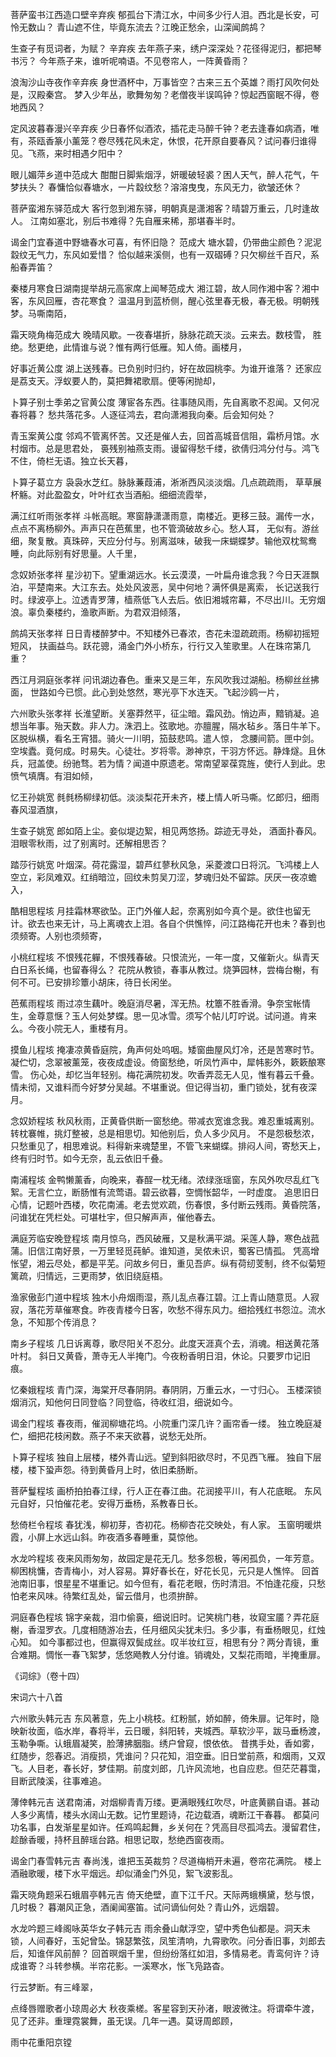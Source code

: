<!-- { "loadSidebar": true } -->
菩萨蛮书江西造口壁辛弃疾
郁孤台下清江水，中间多少行人泪。西北是长安，可怜无数山？ 青山遮不住，毕竟东流去？江晚正愁余，山深闻鹧鸪？

生查子有觅词者，为赋？ 辛弃疾
去年燕子来，绣户深深处？花径得泥归，都把琴书污？ 今年燕子来，谁听呢喃语。不见卷帘人，一阵黄昏雨？

浪淘沙山寺夜作辛弃疾
身世酒杯中，万事皆空？古来三五个英雄？雨打风吹何处是，汉殿秦宫。 梦入少年丛，歌舞匆匆？老僧夜半误鸣钟？惊起西窗眠不得，卷地西风？

定风波暮春漫兴辛弃疾
少日春怀似酒浓，插花走马醉千钟？老去逢春如病酒，唯有，茶瓯香篆小薰笼？卷尽残花风未定，休恨，花开原自要春风？试问春归谁得见。飞燕，来时相遇夕阳中？

眼儿媚萍乡道中范成大
酣酣日脚紫烟浮，妍暖破轻裘？困人天气，醉人花气，午梦扶头？ 春慵恰似春塘水，一片縠纹愁？溶溶曳曳，东风无力，欲皱还休？

菩萨蛮湘东驿范成大
客行忽到湘东驿，明朝真是潇湘客？晴碧万重云，几时逢故人。 江南如塞北，别后书难得？先自雁来稀，那堪春半时。

谒金门宜春道中野塘春水可喜，有怀旧隐？ 范成大
塘水碧，仍带曲尘颜色？泥泥縠纹无气力，东风如爱惜？ 恰似越来溪侧，也有一双磖磗？只欠柳丝千百尺，系船春弄笛？

秦楼月寒食日湖南提举胡元高家席上闻琴范成大
湘江碧，故人同作湘中客？湘中客，东风回雁，杏花寒食？ 温温月到蓝桥侧，醒心弦里春无极，春无极。明朝残梦。马嘶南陌，

霜天晓角梅范成大
晚晴风歇。一夜春堪折，脉脉花疏天淡。云来去。数枝雪， 胜绝。愁更绝，此情谁与说？惟有两行低雁。知人倚。画楼月，

好事近黄公度
湖上送残春。已负别时归约，好在故园桃李。为谁开谁落？ 还家应是荔支天。浮蚁要人酌，莫把舞裙歌扇。便等闲抛却，

卜算子别士季弟之官黄公度
薄宦各东西。往事随风雨，先自离歌不忍闻。又何况春将暮？ 愁共落花多。人逐征鸿去，君向潇湘我向秦。后会知何处？

青玉案黄公度
邻鸡不管离怀苦。又还是催人去，回首高城音信阻，霜桥月馆。水村烟市。总是思君处， 裛残别袖燕支雨。谩留得愁千缕，欲倩归鸿分付与。鸿飞不住，倚栏无语。独立长天暮，

卜算子葛立方
袅袅水芝红。脉脉蒹葭浦，淅淅西风淡淡烟。几点疏疏雨， 草草展杯觞。对此盈盈女，叶叶红衣当酒船。细细流霞举，

满江红听雨张孝祥
斗帐高眠。寒窗静潇潇雨意，南楼近。更移三鼓。漏传一水，点点不离杨柳外。声声只在芭蕉里，也不管滴破故乡心。愁人耳， 无似有。游丝细，聚复散。真珠碎，天应分付与。别离滋味，破我一床蝴蝶梦。输他双枕鸳鸯睡，向此际别有好思量。人千里，

念奴娇张孝祥
星沙初下。望重湖远水。长云漠漠，一叶扁舟谁念我？今日天涯飘泊，平楚南来。大江东去。处处风波恶，吴中何地？满怀俱是离索， 长记送我行时。绿波亭上。泣透青罗薄，樯燕低飞人去后。依旧湘城帘幕，不尽出川。无穷烟浪。辜负秦楼约，渔歌声断。为君双泪倾落，

鹧鸪天张孝祥
日日青楼醉梦中。不知楼外已春浓，杏花未湿疏疏雨。杨柳初摇短短风， 扶画益鸟。跃花骢，涌金门外小桥东，行行又入笙歌里。人在珠帘第几重？

西江月洞庭张孝祥
问讯湖边春色。重来又是三年，东风吹我过湖船。杨柳丝丝拂面， 世路如今已惯。此心到处悠然，寒光亭下水连天。飞起沙鸥一片，

六州歌头张孝祥
长淮望断。关塞莽然平，征尘暗。霜风劲。悄边声，黯销凝。追想当年事。殆天数。非人力。洙泗上。弦歌地。亦膻腥，隔水毡乡。落日牛羊下。区脱纵横，看名王宵猎。骑火一川明，笳鼓悲鸣。遣人惊， 念腰间箭。匣中剑。空埃蠹。竟何成。时易失。心徒壮。岁将零。渺神京，干羽方怀远。静烽燧。且休兵，冠盖使。纷驰骛。若为情？闻道中原遗老。常南望翠葆霓旌，使行人到此。忠愤气填膺。有泪如倾，

忆王孙姚宽
毵毵杨柳绿初低。淡淡梨花开未齐，楼上情人听马嘶。忆郎归，细雨春风湿酒旗，

生查子姚宽
郎如陌上尘。妾似堤边絮，相见两悠扬。踪迹无寻处， 酒面扑春风。泪眼零秋雨，过了别离时。还解相思否？

踏莎行姚宽
叶烟深。荷花露湿，碧芦红蓼秋风急，采菱渡口日将沉。飞鸿楼上人空立，彩凤难双。红绡暗泣，回纹未剪吴刀涩，梦魂归处不留踪。厌厌一夜凉蟾入，

酷相思程垓
月挂霜林寒欲坠。正门外催人起，奈离别如今真个是。欲住也留无计。欲去也来无计，马上离魂衣上泪。各自个供憔悴，问江路梅花开也未？春到也须频寄。人别也须频寄，

小桃红程垓
不恨残花軃，不恨残春破。只恨流光，一年一度，又催新火。纵青天白日系长绳，也留春得么？ 花院从教锁，春事从教过。烧笋园林，尝梅台榭，有何不可。已安排珍簟小胡床，待日长闲坐。

芭蕉雨程垓
雨过凉生藕叶。晚庭消尽暑，浑无热。枕簟不胜香滑。争奈宝帐情生，金尊意惬？玉人何处梦蝶。思一见冰雪。须写个帖儿叮咛说。试问道。肯来么。今夜小院无人，重楼有月。

摸鱼儿程垓
掩凄凉黄昏庭院，角声何处呜咽。矮窗曲屋风灯冷，还是苦寒时节。凝伫切，念翠被薰笼，夜夜成虚设。倚窗愁绝，听凤竹声中，犀帏影外，簌簌酿寒雪。 伤心处，却忆当年轻别。梅花满院初发。吹香弄蕊无人见，惟有暮云千叠。情未彻，又谁料而今好梦分吴越。不堪重说。但记得当初，重门锁处，犹有夜深月。

念奴娇程垓
秋风秋雨，正黄昏供断一窗愁绝。带减衣宽谁念我。难忍重城离别。转枕褰帷，挑灯整被，总是相思切。知他别后，负人多少风月。 不是怨极愁浓，只愁重见了，相思难说。料得新来魂楚里，不管飞来蝴蝶。排闷人间，寄愁天上，终有归时节。如今无奈，乱云依旧千叠。

南浦程垓
金鸭懒薰香，向晚来，春酲一枕无绪。浓绿涨瑶窗，东风外吹尽乱红飞絮。无言伫立，断肠惟有流莺语。碧云欲暮，空惆怅韶华，一时虚度。 追思旧日心情，记题叶西楼，吹花南浦。老去觉欢疏，伤春恨，多付断云残雨。黄昏院落，问谁犹在凭栏处。可堪杜宇，但只解声声，催他春去。

满庭芳临安晚登程垓
南月惊乌，西风破雁，又是秋满平湖。采莲人静，寒色战菰蒲。旧信江南好景，一万里轻觅莼鲈。谁知道，吴侬未识，蜀客已情孤。 凭高增怅望，湘云尽处，都是平芜。问故乡何日，重见吾庐。纵有荷纫芰制，终不似菊短篱疏，归情远，三更雨梦，依旧绕庭梧。

渔家傲彭门道中程垓
独木小舟烟雨湿，燕儿乱点春江碧。江上青山随意觅。人寂寂，落花芳草催寒食。昨夜青楼今日客，吹愁不得东风力。细拾残红书怨泣。流水急，不知那个传消息？

南乡子程垓
几日诉离尊，歌尽阳关不忍分。此度天涯真个去，消魂。相送黄花落叶村。 斜日又黄昏，萧寺无人半掩门。今夜粉香明日泪，休论。只要罗巾记旧痕。

忆秦娥程垓
青门深，海棠开尽春阴阴。春阴阴，万重云水，一寸归心。 玉楼深锁烟消沉，知他何日同登临？同登临，待收红泪，细说如今。

谒金门程垓
春夜雨，催润柳塘花坞。小院重门深几许？画帘香一缕。 独立晚庭凝伫，细把花枝闲数。燕子不来天欲暮，说愁无处所。

卜算子程垓
独自上层楼，楼外青山远。望到斜阳欲尽时，不见西飞雁。 独自下层楼，楼下蛩声怨。待到黄昏月上时，依旧柔肠断。

菩萨鬘程垓
画桥拍拍春江绿，行人正在春江曲。花润接平川，有人花底眠。 东风元自好，只怕催花老。安得万垂杨，系教春日长。

愁倚栏令程垓
春犹浅，柳初芽，杏初花。杨柳杏花交映处，有人家。 玉窗明暖烘霞，小屏上水远山斜。昨夜酒多春睡重，莫惊他。

水龙吟程垓
夜来风雨匆匆，故园定是花无几。愁多怨极，等闲孤负，一年芳意。柳困桃慵，杏青梅小，对人容易。算好春长在，好花长见，元只是人憔悴。 回首池南旧事，恨星星不堪重记。如今但有，看花老眼，伤时清泪。不怕逢花瘦，只愁怕老来风味。待繁红乱处，留云借月，也须拚醉。

洞庭春色程垓
锦字亲裁，泪巾偷裛，细说旧时。记笑桃门巷，妆窥宝靥？弄花庭榭，香湿罗衣。几度相随游冶去，任月细风尖犹未归。多少事，有垂杨眼见，红烛心知。 如今事都过也，但赢得双鬓成丝。叹半妆红豆，相思有分？两分青镜，重合难期。惆怅一春飞絮梦，恁悠飏教人分付谁。销魂处，又梨花雨暗，半掩重扉。

《词综》（卷十四）  

宋词六十八首

六州歌头韩元吉
东风著意，先上小桃枝。红粉腻，娇如醉，倚朱扉。记年时，隐映新妆面，临水岸，春将半，云日暖，斜阳转，夹城西。草软沙平，跋马垂杨渡，玉勒争嘶。认蛾眉凝笑，脸薄拂胭脂。绣户曾窥，恨依依。 昔携手处，香如雾，红随步，怨春迟。消瘦损，凭谁问？只花知，泪空垂。旧日堂前燕，和烟雨，又双飞。人目老，春长好，梦佳期。前度刘郎，几许风流地，也自应悲。但茫茫暮霭，目断武陵溪，往事难追。

薄倖韩元吉
送君南浦，对烟柳青青万缕。更满眼残红吹尽，叶底黄鹂自语。甚动人多少离情，楼头水阔山无数。记竹里题诗，花边载酒，魂断江干春暮。 都莫问功名事，白发渐星星如许。任鸡鸣起舞，乡关何在？凭高目尽孤鸿去。漫留君住，趁酴香暖，持杯且醉瑶台路。相思记取，愁绝西窗夜雨。

谒金门春雪韩元吉
春尚浅，谁把玉英裁剪？尽道梅梢开未遍，卷帘花满院。 楼上酒融歌暖，楼下水平烟远。却似涌金门外见，絮飞波影乱。

霜天晓角题采石蛾眉亭韩元吉
倚天绝壁，直下江千尺。天际两蛾横黛，愁与恨，几时极？ 暮潮风正急，酒阑闻塞笛。试问谪仙何处？青山外，远烟碧。

水龙吟题三峰阁咏英华女子韩元吉
雨余叠山献浮空，望中秀色仙都是。洞天未锁，人间春好，玉妃曾坠。锦瑟繁弦，凤笙清响，九霄歌吹。问分香旧事，刘郎去后，知谁伴风前醉？ 回首暝烟千里，但纷纷落红如泪，多情易老。青鸾何许？诗成谁寄？斗转参横。半帘花影。一溪寒水，怅飞凫路杳。

行云梦断。有三峰翠，

点绛唇赠歌者小琼周必大
秋夜乘槎。客星容到天孙渚，眼波微注。将谓牵牛渡， 见了还非。重理霓裳舞，虽无误。几年一遇。莫讶周郎顾，

雨中花重阳京镗
